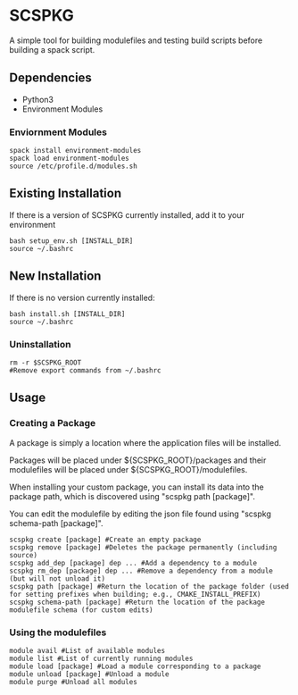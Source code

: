 # SCSPKG

A simple tool for building modulefiles and testing build scripts before building a spack script.

## Dependencies

* Python3
* Environment Modules

### Enviornment Modules

```{bash}
spack install environment-modules
spack load environment-modules
source /etc/profile.d/modules.sh
```

## Existing Installation

If there is a version of SCSPKG currently installed, add it to your environment
```{bash}
bash setup_env.sh [INSTALL_DIR]
source ~/.bashrc
```

## New Installation

If there is no version currently installed:
```{bash}
bash install.sh [INSTALL_DIR]
source ~/.bashrc
```

### Uninstallation

```{bash}
rm -r $SCSPKG_ROOT
#Remove export commands from ~/.bashrc
```

## Usage

### Creating a Package

A package is simply a location where the application files will be installed.  

Packages will be placed under ${SCSPKG_ROOT}/packages and their modulefiles will
be placed under ${SCSPKG_ROOT}/modulefiles.  

When installing your custom package, you can install its data into the package
path, which is discovered using "scspkg path [package]".

You can edit the modulefile by editing the json file found using "scspkg schema-path [package]".

```{bash}
scspkg create [package] #Create an empty package
scspkg remove [package] #Deletes the package permanently (including source)
scspkg add_dep [package] dep ... #Add a dependency to a module
scspkg rm_dep [package] dep ... #Remove a dependency from a module (but will not unload it)
scspkg path [package] #Return the location of the package folder (used for setting prefixes when building; e.g., CMAKE_INSTALL_PREFIX)
scspkg schema-path [package] #Return the location of the package modulefile schema (for custom edits)
```

### Using the modulefiles

```{bash}
module avail #List of available modules
module list #List of currently running modules
module load [package] #Load a module corresponding to a package
module unload [package] #Unload a module
module purge #Unload all modules
```
